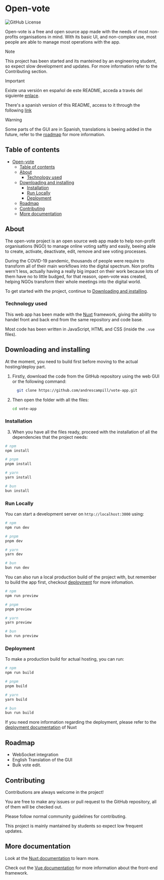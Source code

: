 
# Open-vote

![GitHub License](https://img.shields.io/github/license/andrescampill/vote-app)


Open-vote is a free and open source app made with the needs of most non-profits organisations in mind. With its basic UI, and non-complex use, most people are able to manage most operations with the app. 

> [!NOTE]
> This project has been started and its manteined by an engineering student, so expect slow development and updates. For more information refer to the Contributing section.

> [!IMPORTANT]
> Existe una versión en español de este README, acceda a través del siguiente [enlace](README_ES.md).
>
> There's a spanish version of this README, access to it through the following [link](README_ES.md)

> [!WARNING]
> Some parts of the GUI are in Spanish, translations is beeing added in the future, refer to the [roadmap](#roadmap) for more information.

## Table of contents


- [Open-vote](#open-vote)
  - [Table of contents](#table-of-contents)
  - [About](#about)
    - [Technology used](#technology-used)
  - [Downloading and installing](#downloading-and-installing)
    - [Installation](#installation)
    - [Run Locally](#run-locally)
    - [Deployment](#deployment)
  - [Roadmap](#roadmap)
  - [Contributing](#contributing)
  - [More documentation](#more-documentation)

## About

The open-vote project is an open source web app made to help non-profit organisations (NGO) to manage online voting saftly and easily, beeing able to create, activate, deactivate, edit, remove and see voting processes. 

During the COVID-19 pandemic, thousands of people were require to transform all of their main workflows into the digital spectrum. Non profits wern't less, actually having a really big impact on their work because lots of them have no to little budged, for that reason, open-vote was created, helping NGOs transform their whole meetings into the digital world.

To get started with the project, continue to [Downloading and installing](#downloading-and-installing).



### Technology used

This web app has been made with the [Nuxt](https://nuxtjs.org) framework, giving the ability to handel front and back end from the same repository and code base.

Most code has been written in JavaScript, HTML and CSS (inside the `.vue` files).

## Downloading and installing

At the moment, you need to build first before moving to the actual hosting/deploy part.

1. Firstly, download the code from the GitHub repository using the web GUI or the following command:
    ```bash
      git clone https://github.com/andrescampill/vote-app.git
    ```

2. Then open the folder with all the files:
   ```bash
   cd vote-app
   ```

### Installation

3. When you have all the files ready, proceed with the installation of all the dependencies that the project needs:

```bash
# npm
npm install

# pnpm
pnpm install

# yarn
yarn install

# bun
bun install
```
    
### Run Locally

You can start a development server on `http://localhost:3000` using: 
```bash
# npm
npm run dev

# pnpm
pnpm dev

# yarn
yarn dev

# bun
bun run dev
```

You can also run a local production build of the project with, but remember to build the app first, checkout [deployment](#deployment) for more infomation.

```bash
# npm
npm run preview

# pnpm
pnpm preview

# yarn
yarn preview

# bun
bun run preview
```


### Deployment

To make a production build for actual hosting, you can run:

```bash
# npm
npm run build

# pnpm
pnpm build

# yarn
yarn build

# bun
bun run build
```

If you need more information regarding the deployment, please refer to the [deployment documentation](https://nuxt.com/docs/getting-started/deployment) of Nuxt


## Roadmap

- WebSocket integration
- English Translation of the GUI
- Bulk vote edit.

## Contributing

Contributions are always welcome in the project! 

You are free to make any issues or pull request to the GitHub repository, all of them will be checked out.

Please follow normal community guidelines for contributing.

This project is mainly mantained by students so expect low frequent updates.

## More documentation
Look at the [Nuxt documentation](https://nuxt.com/docs/getting-started/introduction) to learn more.

Check out the [Vue documentation](https://vuejs.org/guide/introduction.html) for more information about the front-end framework. 